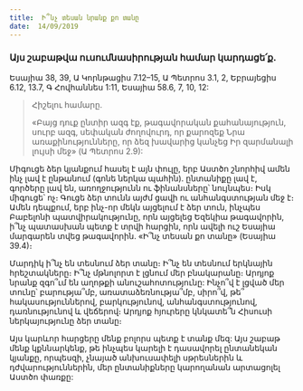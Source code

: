 ```yaml
---
title:  Ի՞նչ տեսան նրանք քո տանը
date:  14/09/2019
---
```


### Այս շաբաթվա ուսումնասիրության համար կարդացե՛ք.
Եսայիա 38, 39, Ա Կորնթացիս 7.12–15, Ա Պետրոս 3.1, 2, Եբրայեցիս 6.12, 13.7, Գ Հովհաննես 1:11, Եսայիա 58.6, 7, 10, 12:

> <p>Հիշելու համարը.<p>
> «Բայց դուք ընտիր ազգ էք, թագավորական քահանայություն, սուրբ ազգ, սեփական ժողովուրդ, որ քարոզեք Նրա առաքինությունները, որ ձեզ խավարից կանչեց Իր զարմանալի լույսի մեջ» (Ա Պետրոս 2.9):

Միգուցե ձեր կյանքում հասել է այն փուլը, երբ Աստծո շնորհիվ ամեն ինչ լավ է ընթանում (գոնե ներկա պահին). ընտանիքը լավ է, գործերը լավ են, առողջությունն ու ֆինանսները՝ նույնպես։ Իսկ միգուցե՝ ոչ։ Գուցե ձեր տունն այժմ ցավի ու անհանգստության մեջ է։ Ամեն դեպքում, երբ ինչ-որ մեկն այցելում է ձեր տուն, ինչպես Բաբելոնի պատվիրակությունը, որն այցելեց Եզեկիա թագավորին, ի՞նչ պատասխան պետք է տրվի հարցին, որն ավելի ուշ Եսայիա մարգարեն տվեց թագավորին. «Ի՞նչ տեսան քո տանը» (Եսայիա 39.4)։

Մարդիկ ի՞նչ են տեսնում ձեր տանը։ Ի՞նչ են տեսնում երկնային հրեշտակները։ Ի՞նչ մթնոլորտ է լցնում մեր բնակարանը։ Արդյոք նրանք զգո՞ւմ են աղոթքի անուշահոտությունը: Ինչո՞վ է լցված մեր տունը՝ բարությա՞մբ, առատաձեռնությա՞մբ, սիրո՞վ, թե՞ հակասություններով, բարկությունով, անհանգստությունով, դառնությունով և վեճերով։ Արդյոք հյուրերը կնկատե՞ն Հիսուսի ներկայությունը ձեր տանը։

Այս կարևոր հարցերը մենք բոլորս պետք է տանք մեզ: Այս շաբաթ մենք կքննարկենք, թե ինչպես կարելի է դասավորել ընտանեկան կյանքը, որպեսզի, չնայած անխուսափելի սթրեսներին և դժվարություններին, մեր ընտանիքները կարողանան արտացոլել Աստծո փառքը: